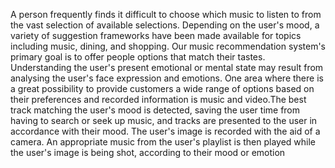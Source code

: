 A person frequently finds it difficult to choose which music to listen to from the vast selection of available selections. Depending on the user's mood, a variety of suggestion frameworks have been made available for topics including music, dining, and shopping. Our music recommendation system's primary goal is to offer people options that match their tastes. Understanding the user's present emotional or mental state may result from analysing the user's face expression and emotions. One area where there is a great possibility to provide customers a wide range of options based on their preferences and recorded information is music and video.The best track matching the user's mood is detected, saving the user time from having to search or seek up music, and tracks are presented to the user in accordance with their mood. The user's image is recorded with the aid of a camera. An appropriate music from the user's playlist is then played while the user's image is being shot, according to their mood or emotion
